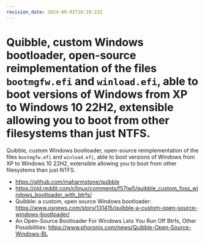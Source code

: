```yaml
---
revision_date: 2024-09-03T10:19:23Z
---
```

# Quibble, custom Windows bootloader, open-source reimplementation of the files `bootmgfw.efi` and `winload.efi`, able to boot versions of Windows from XP to Windows 10 22H2, extensible allowing you to boot from other filesystems than just NTFS.
Quibble, custom Windows bootloader, open-source reimplementation of the files `bootmgfw.efi` and `winload.efi`, able to boot versions of Windows from XP to Windows 10 22H2, extensible allowing you to boot from other filesystems than just NTFS.
* https://github.com/maharmstone/quibble
* https://old.reddit.com/r/linux/comments/f57lw5/quibble_custom_foss_windows_bootloader_with_btrfs/
* Quibble: a custom, open source Windows bootloader: https://www.osnews.com/story/131415/quibble-a-custom-open-source-windows-bootloader/
* An Open-Source Bootloader For Windows Lets You Run Off Btrfs, Other Possibilities: https://www.phoronix.com/news/Quibble-Open-Source-Windows-BL